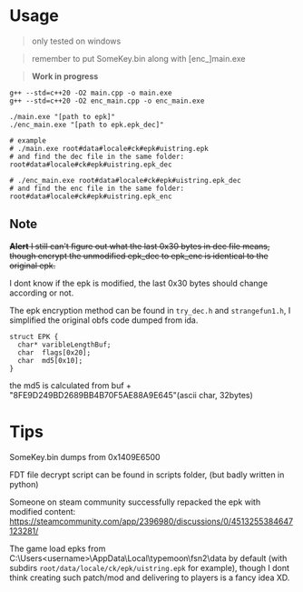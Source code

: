 # Usage
> only tested on windows

> remember to put SomeKey.bin along with [enc_]main.exe

> **Work in progress**

```shell
g++ --std=c++20 -O2 main.cpp -o main.exe
g++ --std=c++20 -O2 enc_main.cpp -o enc_main.exe

./main.exe "[path to epk]"
./enc_main.exe "[path to epk.epk_dec]"

# example
# ./main.exe root#data#locale#ck#epk#uistring.epk
# and find the dec file in the same folder: root#data#locale#ck#epk#uistring.epk_dec

# ./enc_main.exe root#data#locale#ck#epk#uistring.epk_dec
# and find the enc file in the same folder: root#data#locale#ck#epk#uistring.epk_enc
```

## Note
<del> **Alert** I still can't figure out what the last 0x30 bytes in dec file means, though encrypt the unmodified epk_dec to epk_enc is identical to the original epk.

I dont know if the epk is modified, the last 0x30 bytes should change according or not.

The epk encryption method can be found in `try_dec.h` and `strangefun1.h`, I simplified the original obfs code dumped from ida.</del>

```
struct EPK {
  char* varibleLengthBuf;
  char  flags[0x20];
  char  md5[0x10];
}
```
the md5 is calculated from buf + "8FE9D249BD2689BB4B70F5AE88A9E645"(ascii char, 32bytes)

# Tips
SomeKey.bin dumps from 0x1409E6500

FDT file decrypt script can be found in scripts folder, (but badly written in python)

Someone on steam community successfully repacked the epk with modified content: https://steamcommunity.com/app/2396980/discussions/0/4513255384647123281/

The game load epks from C:\Users\<username>\AppData\Local\typemoon\fsn2\data by default (with subdirs `root/data/locale/ck/epk/uistring.epk` for example), though I dont think creating such patch/mod and delivering to players is a fancy idea XD.
